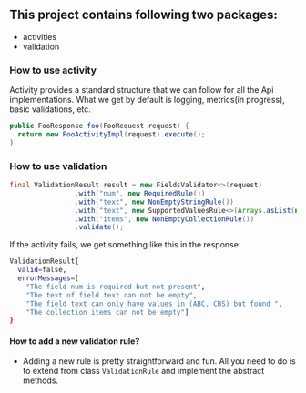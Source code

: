 ## This project contains following two packages:
* activities
* validation

### How to use activity
Activity provides a standard structure that we can follow for all the Api implementations. 
What we get by default is logging, metrics(in progress), basic validations, etc.

```java
public FooResponse foo(FooRequest request) {
  return new FooActivityImpl(request).execute();
}
```

### How to use validation

```java
final ValidationResult result = new FieldsValidator<>(request)
                .with("num", new RequiredRule())
                .with("text", new NonEmptyStringRule())
                .with("text", new SupportedValuesRule<>(Arrays.asList(new String[]{"ABC", "CBS"})))
                .with("items", new NonEmptyCollectionRule())
                .validate();
```

If the activity fails, we get something like this in the response:

```bash
ValidationResult{
  valid=false, 
  errorMessages=[
    "The field num is required but not present", 
    "The text of field text can not be empty", 
    "The field text can only have values in (ABC, CBS) but found ", 
    "The collection items can not be empty"]
}
```

#### How to add a new validation rule?

* Adding a new rule is pretty straightforward and fun. All you need to do is to extend from class ```ValidationRule``` and implement the abstract methods.
